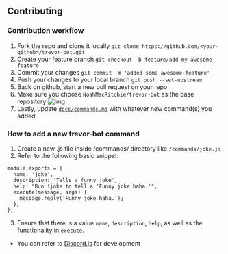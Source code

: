 ## Contributing

### Contribution workflow
1. Fork the repo and clone it locally `git clone https://github.com/<your-github>/trevor-bot.git`
1. Create your feature branch `git checkout -b feature/add-my-awesome-feature`
1. Commit your changes `git commit -m 'added some awesome-feature'`
1. Push your changes to your local branch `git push --set-upstream`
1. Back on github, start a new pull request on your repo
1. Make sure you choose `NoahMacRitchie/trevor-bot` as the base repository ![img](https://cdn.discordapp.com/attachments/820540696418189312/820554940783001610/unknown.png)
1. Lastly, update [`docs/commands.md`](https://cdn.discordapp.com/attachments/820141818712293379/820685725585637416/unknown.png) with whatever new command(s) you added.

### How to add a new trevor-bot command
1. Create a new .js file inside /commands/ directory like `/commands/joke.js`
1. Refer to the following basic snippet:
```
module.exports = {
  name: 'joke',
  description: 'Tells a funny joke',
  help: "Run !joke to tell a 'Funny joke haha.'",
  execute(message, args) {
    message.reply('Funny joke haha.');
  },
};
```
3. Ensure that there is a value `name`, `description`, `help`, as well as the functionality in `execute`. 

* You can refer to [Discord.js](https://discordjs.guide/) for development
